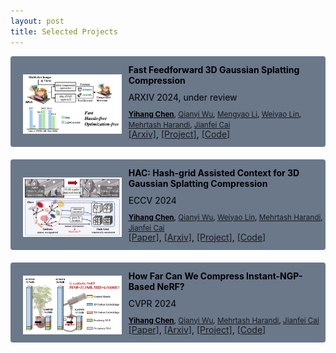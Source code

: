 ```yaml
---
layout: post
title: Selected Projects
---
```



<div style="margin-bottom: 20px;">

  <div style="display: flex; align-items: center; background-color: rgb(106, 120, 138); color: black; border-radius: 4px; overflow: hidden;">
    <div style="flex: 1;">
      <img src="/paper_fcgs_teaser.png" style="max-height: 105pt; margin-top: 12px; margin-left: 20px;">
    </div>
    <div style="flex: 2; padding-left: 1px; padding-top: 12px; padding-bottom: 13px; margin-left: 30px;">
      <p style="margin: 1px 0;"><b>Fast Feedforward 3D Gaussian Splatting Compression</b></p>
      <p style="margin: 10px 0;">ARXIV 2024, under review</p>
      <p style="margin: -1px 0;"><small><span style="font-weight: bold;"><u>Yihang Chen</u></span>, <a href="https://qianyiwu.github.io" target="_blank">Qianyi Wu</a>, <a href="https://scholar.google.com/citations?user=fAIEYrEAAAAJ&hl=zh-CN&oi=ao" target="_blank">Mengyao Li</a>, <a href="https://weiyaolin.github.io" target="_blank">Weiyao Lin</a>, <a href="https://sites.google.com/site/mehrtashharandi/" target="_blank">Mehrtash Harandi</a>, <a href="http://jianfei-cai.github.io" target="_blank">Jianfei Cai</a></small></p>
      <p style="margin: -1px 0;"><a href="https://arxiv.org/pdf/2410.08017" target="_blank">[Arxiv]</a>, <a href="https://yihangchen-ee.github.io/project_fcgs/" target="_blank">[Project]</a>, <a href="https://github.com/yihangchen-ee/fcgs/" target="_blank">[Code]</a></p>
    </div>
  </div>

</div>

<div style="margin-bottom: 20px;">

  <div style="display: flex; align-items: center; background-color: rgb(106, 120, 138); color: black; border-radius: 4px; overflow: hidden;">
    <div style="flex: 1;">
      <img src="/paper_hac_teaser.png" style="max-height: 105pt; margin-top: 12px; margin-left: 20px;">
    </div>
    <div style="flex: 2; padding-left: 1px; padding-top: 12px; padding-bottom: 13px; margin-left: 30px;">
      <p style="margin: 1px 0;"><b>HAC: Hash-grid Assisted Context for 3D Gaussian Splatting Compression</b></p>
      <p style="margin: 10px 0;">ECCV 2024</p>
      <p style="margin: -1px 0;"><small><span style="font-weight: bold;"><u>Yihang Chen</u></span>, <a href="https://qianyiwu.github.io" target="_blank">Qianyi Wu</a>, <a href="https://weiyaolin.github.io" target="_blank">Weiyao Lin</a>, <a href="https://sites.google.com/site/mehrtashharandi/" target="_blank">Mehrtash Harandi</a>, <a href="http://jianfei-cai.github.io" target="_blank">Jianfei Cai</a></small></p>
      <p style="margin: -1px 0;"><a href="https://www.ecva.net/papers/eccv_2024/papers_ECCV/papers/01178.pdf" target="_blank">[Paper]</a>, <a href="https://arxiv.org/pdf/2403.14530" target="_blank">[Arxiv]</a>, <a href="https://yihangchen-ee.github.io/project_hac/" target="_blank">[Project]</a>, <a href="https://github.com/yihangchen-ee/hac/" target="_blank">[Code]</a></p>
    </div>
  </div>

</div>


<div style="margin-bottom: 20px;">
  <div style="display: flex; align-items: center; background-color: rgb(106, 120, 138); color: black; border-radius: 4px; overflow: hidden;">
    <div style="flex: 1;">
      <img src="/paper_cnc_teaser.png" style="max-height: 105pt; margin-top: 12px; margin-left: 20px;">
    </div>
    <div style="flex: 2; padding-left: 1px; padding-top: 12px; padding-bottom: 13px; margin-left: 30px;">
      <p style="margin: 1px 0;"><b>How Far Can We Compress Instant-NGP-Based NeRF?</b></p>
      <p style="margin: 10px 0;">CVPR 2024</p>
      <p style="margin: -1px 0;"><small><span style="font-weight: bold;"><u>Yihang Chen</u></span>, <a href="https://qianyiwu.github.io" target="_blank">Qianyi Wu</a>, <a href="https://sites.google.com/site/mehrtashharandi/" target="_blank">Mehrtash Harandi</a>, <a href="http://jianfei-cai.github.io" target="_blank">Jianfei Cai</a></small></p>
      <p style="margin: -1px 0;"><a href="https://openaccess.thecvf.com/content/CVPR2024/papers/Chen_How_Far_Can_We_Compress_Instant-NGP-Based_NeRF_CVPR_2024_paper.pdf" target="_blank">[Paper]</a>, <a href="https://arxiv.org/pdf/2406.04101" target="_blank">[Arxiv]</a>, <a href="https://yihangchen-ee.github.io/project_cnc/" target="_blank">[Project]</a>, <a href="https://github.com/yihangchen-ee/cnc/" target="_blank">[Code]</a></p>
    </div>
  </div>

</div>




